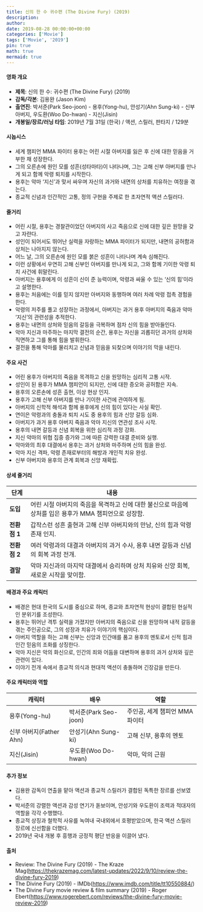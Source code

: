 ```yaml
---
title: 신의 한 수 귀수편 (The Divine Fury) (2019)
description: 
author: 
date: 2019-08-28 00:00:00+00:00
categories: ['Movie']
tags: ['Movie', '2019']
pin: true
math: true
mermaid: true
---
```

#### 영화 개요

- **제목**: 신의 한 수: 귀수편 (The Divine Fury) (2019)  
- **감독/각본**: 김용완 (Jason Kim)  
- **출연진**: 박서준(Park Seo-joon) - 용후(Yong-hu), 안성기(Ahn Sung-ki) - 신부 아버지, 우도환(Woo Do-hwan) - 지신(Jisin)  
- **개봉일/장르/러닝 타임**: 2019년 7월 31일 (한국) / 액션, 스릴러, 판타지 / 129분  

#### 시놉시스

- 세계 챔피언 MMA 파이터 용후는 어린 시절 아버지를 잃은 후 신에 대한 믿음을 거부한 채 성장한다.  
- 그의 오른손에 원인 모를 성흔(성타마타)이 나타나며, 그는 고해 신부 아버지를 만나게 되고 함께 악령 퇴치를 시작한다.  
- 용후는 악마 ‘지신’과 맞서 싸우며 자신의 과거와 내면의 상처를 치유하는 여정을 겪는다.  
- 종교적 신념과 인간적인 고통, 정의 구현을 주제로 한 초자연적 액션 스릴러다.  

#### 줄거리

- 어린 시절, 용후는 경찰관이었던 아버지의 사고 죽음으로 신에 대한 깊은 원망을 갖고 자란다.  
- 성인이 되어서도 뛰어난 실력을 자랑하는 MMA 파이터가 되지만, 내면의 공허함과 상처는 나아지지 않는다.  
- 어느 날, 그의 오른손에 원인 모를 붉은 성흔이 나타나며 계속 심해진다.  
- 이런 상황에서 우연히 고해 신부인 아버지를 만나게 되고, 그와 함께 기이한 악령 퇴치 사건에 휘말린다.  
- 아버지는 용후에게 이 성흔이 신이 준 능력이며, 악령과 싸울 수 있는 ‘신의 힘’이라고 설명한다.  
- 용후는 처음에는 이를 믿지 않지만 아버지와 동행하며 여러 차례 악령 접촉 경험을 한다.  
- 악령의 저주를 풀고 성장하는 과정에서, 아버지는 과거 용후 아버지의 죽음과 악마 ‘지신’의 관련성을 추적한다.  
- 용후는 내면의 상처와 믿음의 갈등을 극복하며 점차 신의 힘을 받아들인다.  
- 악마 지신과 마주하는 마지막 결전의 순간, 용후는 자신을 괴롭히던 과거의 상처와 직면하고 그를 통해 힘을 발휘한다.  
- 결전을 통해 악마를 물리치고 신념과 믿음을 되찾으며 이야기의 막을 내린다.  

#### 주요 사건

- 어린 용후가 아버지의 죽음을 목격하고 신을 원망하는 심리적 고통 시작.  
- 성인이 된 용후가 MMA 챔피언이 되지만, 신에 대한 증오와 공허함은 지속.  
- 용후의 오른손에 성흔 출현, 이상 현상 인지.  
- 용후가 고해 신부 아버지를 만나 기이한 사건에 관여하게 됨.  
- 아버지의 신학적 해석과 함께 용후에게 신의 힘이 있다는 사실 확인.  
- 연이은 악령과의 충돌과 퇴치 시도 중 용후의 힘과 신앙 갈등 심화.  
- 아버지가 과거 용후 아버지 죽음과 악마 지신의 연관성 조사 시작.  
- 용후의 내면 갈등과 신념 회복을 위한 심리적 과정 강화.  
- 지신 악마의 위협 집중 증가와 그에 따른 강력한 대결 준비와 실행.  
- 악마와의 최후 대결에서 용후는 과거 상처와 마주하며 신의 힘을 완성.  
- 악마 지신 격파, 악령 존재로부터의 해방과 개인적 치유 완성.  
- 신부 아버지와 용후의 관계 회복과 신앙 재확립.  

#### 상세 줄거리

| **단계**   | **내용**                                            |
|------------|-----------------------------------------------------|
| **도입**   | 어린 시절 아버지의 죽음을 목격하고 신에 대한 불신으로 마음에 상처를 입은 용후가 MMA 챔피언으로 성장함.  |
| **전환점 1** | 갑작스런 성흔 출현과 고해 신부 아버지와의 만남, 신의 힘과 악령 존재 인지.                            |
| **전환점 2** | 여러 악령과의 대결과 아버지의 과거 수사, 용후 내면 갈등과 신념의 회복 과정 전개.                     |
| **결말**   | 악마 지신과의 마지막 대결에서 승리하며 상처 치유와 신앙 회복, 새로운 시작을 맞이함.                     |

#### 배경과 주요 캐릭터

- 배경은 현대 한국의 도시를 중심으로 하며, 종교와 초자연적 현상이 결합된 현실적인 분위기를 조성한다.  
- 용후는 뛰어난 격투 실력을 가졌지만 아버지의 죽음으로 신을 원망하며 내적 갈등을 겪는 주인공으로, 그의 성장과 치유가 이야기의 핵심이다.  
- 아버지 역할을 하는 고해 신부는 신앙과 인간애를 품고 용후의 멘토로서 신적 힘과 인간 믿음의 조화를 상징한다.  
- 악마 지신은 악의 화신으로, 인간의 죄와 어둠을 대변하며 용후의 과거 상처와 깊은 관련이 있다.  
- 이야기 전개 속에서 종교적 의식과 현대적 액션이 충돌하며 긴장감을 만든다.  

#### 주요 캐릭터와 역할

| **캐릭터** | **배우**            | **역할**                    |
|------------|---------------------|-----------------------------|
| 용후(Yong-hu) | 박서준(Park Seo-joon)  | 주인공, 세계 챔피언 MMA 파이터  |
| 신부 아버지(Father Ahn) | 안성기(Ahn Sung-ki)      | 고해 신부, 용후의 멘토          |
| 지신(Jisin)  | 우도환(Woo Do-hwan)     | 악마, 악의 근원                |

#### 추가 정보

- 김용완 감독이 연출을 맡아 액션과 종교적 스릴러가 결합된 독특한 장르를 선보였다.  
- 박서준의 강렬한 액션과 감성 연기가 돋보이며, 안성기와 우도환이 조력과 적대자의 역할을 각각 수행했다.  
- 종교적 상징과 철학적 사유를 녹여내 국내외에서 호평받았으며, 한국 액션 스릴러 장르에 신선함을 더했다.  
- 2019년 국내 개봉 후 흥행과 긍정적 평단 반응을 이끌어 냈다.  

#### 출처

- Review: The Divine Fury (2019) - The Kraze Mag(https://thekrazemag.com/latest-updates/2022/9/10/review-the-divine-fury-2019)  
- The Divine Fury (2019) - IMDb(https://www.imdb.com/title/tt10550884/)  
- The Divine Fury movie review & film summary (2019) - Roger Ebert(https://www.rogerebert.com/reviews/the-divine-fury-movie-review-2019)

